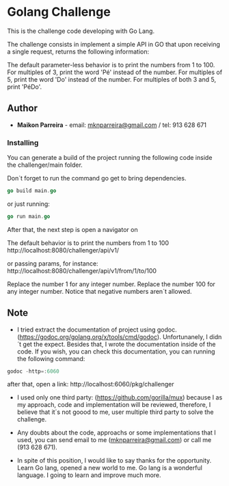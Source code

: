 # Golang Challenge
This is the challenge code developing with Go Lang. 

The challenge consists in implement a simple API in GO that upon receiving a single request, returns
the following information:

The default parameter-less behavior is to print the numbers from 1 to 100. For multiples
of 3, print the word 'Pé' instead of the number. For multiples of 5, print
the word 'Do' instead of the number. For multiples of both 3 and 5, print 'PéDo'.

## Author
* **Maikon Parreira** - email: mknparreira@gmail.com / tel: 913 628 671

### Installing
You can generate a build of the project running the following code inside the challenger/main folder.

Don´t forget to run the command go get to bring dependencies. 

```go
go build main.go

```
or just running: 

```go
go run main.go
```

After that, the next step is open a navigator on 

The default behavior is to print the numbers from 1 to 100 http://localhost:8080/challenger/api/v1/

or passing params, for instance: http://localhost:8080/challenger/api/v1/from/1/to/100

Replace the number 1 for any integer number. 
Replace the number 100 for any integer number.
Notice that negative numbers aren´t allowed. 

## Note
* I tried extract the documentation of project using godoc. (https://godoc.org/golang.org/x/tools/cmd/godoc). Unfortunanely, I didn´t get the expect. Besides that, I wrote the documentation inside of the code. If you wish, you can check this documentation, you can running the following command:

```go
godoc -http=:6060
```
after that, open a link: http://localhost:6060/pkg/challenger  

* I used only one third party: (https://github.com/gorilla/mux) because I as my approach, code and implementation will be reviewed, therefore, I believe that it´s not goood to me, user multiple third party to solve the challenge.

* Any doubts about the code, approachs or some implementations that I used, you can send email to me (mknparreira@gmail.com) or call me (913 628 671).
* In spite of this position, I would like to say thanks for the opportunity. Learn Go lang, opened a new world to me. Go lang is a wonderful language. I going to learn and improve much more. 
